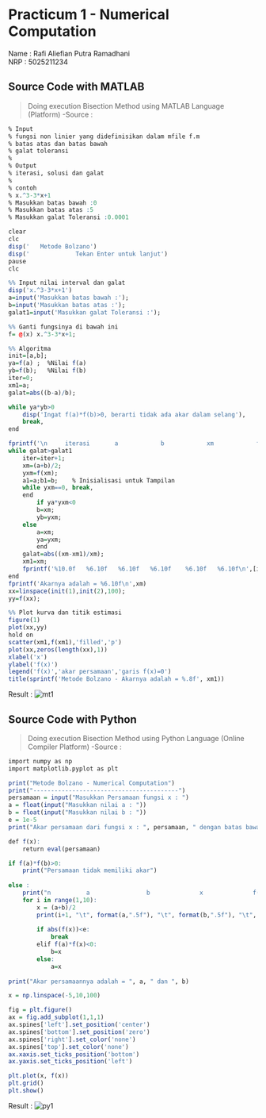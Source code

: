 # Practicum 1 - Numerical Computation

 Name           : Rafi Aliefian Putra Ramadhani        
 NRP            : 5025211234                          


## Source Code with MATLAB 
>Doing execution Bisection Method using MATLAB Language (Platform)
-Source :
```R
% Input
% fungsi non linier yang didefinisikan dalam mfile f.m
% batas atas dan batas bawah
% galat toleransi
%
% Output
% iterasi, solusi dan galat
% 
% contoh
% x.^3-3*x+1
% Masukkan batas bawah :0
% Masukkan batas atas :5
% Masukkan galat Toleransi :0.0001

clear
clc
disp('   Metode Bolzano')
disp('             Tekan Enter untuk lanjut')
pause
clc

%% Input nilai interval dan galat
disp('x.^3-3*x+1')
a=input('Masukkan batas bawah :');
b=input('Masukkan batas atas :');
galat1=input('Masukkan galat Toleransi :');

%% Ganti fungsinya di bawah ini
f= @(x) x.^3-3*x+1;

%% Algoritma
init=[a,b];
ya=f(a) ;  %Nilai f(a)
yb=f(b);   %Nilai f(b)
iter=0;
xm1=a;
galat=abs((b-a)/b);

while ya*yb>0
    disp('Ingat f(a)*f(b)>0, berarti tidak ada akar dalam selang'),
    break,
end

fprintf('\n     iterasi       a            b            xm            f(xm)           Galat\n');
while galat>galat1
    iter=iter+1;
    xm=(a+b)/2;
    yxm=f(xm);
    a1=a;b1=b;    % Inisialisasi untuk Tampilan
    while yxm==0, break,
    end
        if ya*yxm<0
        b=xm;
        yb=yxm;
    else
        a=xm;
        ya=yxm;
        end
    galat=abs((xm-xm1)/xm);
    xm1=xm;
    fprintf('%10.0f   %6.10f   %6.10f   %6.10f    %6.10f   %6.10f\n',[iter;a1;b1;xm;yxm;galat])
end
fprintf('Akarnya adalah = %6.10f\n',xm)
xx=linspace(init(1),init(2),100);
yy=f(xx);

%% Plot kurva dan titik estimasi
figure(1)
plot(xx,yy)
hold on
scatter(xm1,f(xm1),'filled','p')
plot(xx,zeros(length(xx),1))
xlabel('x')
ylabel('f(x)')
legend('f(x)','akar persamaan','garis f(x)=0')
title(sprintf('Metode Bolzano - Akarnya adalah = %.8f', xm1))
```
Result :
![mt1](https://user-images.githubusercontent.com/91828276/196020410-31b0b064-9c0f-4051-ad59-548db48f98ee.png) 
</br>

## Source Code with Python
>Doing execution Bisection Method using Python Language (Online Compiler Platform)
-Source :
```R
import numpy as np
import matplotlib.pyplot as plt

print("Metode Bolzano - Numerical Computation")
print("-----------------------------------------")
persamaan = input("Masukkan Persamaan fungsi x : ")
a = float(input("Masukkan nilai a : "))
b = float(input("Masukkan nilai b : "))
e = 1e-5
print("Akar persamaan dari fungsi x : ", persamaan, " dengan batas bawah : ", a, " dan batas atas : ", b)

def f(x):
    return eval(persamaan)

if f(a)*f(b)>0:
    print("Persamaan tidak memiliki akar")
    
else :
    print("n          a                b              x              f(a)            f(b)             f(x)")
    for i in range(1,10):
        x = (a+b)/2
        print(i+1, "\t", format(a,".5f"), "\t", format(b,".5f"), "\t", format(x, ".5f"), "\t", format(f(a),".5f"), "\t", format(f(b),".5f"), "\t", format(f(x),".5f"))
        
        if abs(f(x))<e:
            break
        elif f(a)*f(x)<0:
            b=x
        else:
            a=x
            
print("Akar persamaannya adalah = ", a, " dan ", b)

x = np.linspace(-5,10,100)

fig = plt.figure()
ax = fig.add_subplot(1,1,1)
ax.spines['left'].set_position('center')
ax.spines['bottom'].set_position('zero')
ax.spines['right'].set_color('none')
ax.spines['top'].set_color('none')
ax.xaxis.set_ticks_position('bottom')
ax.yaxis.set_ticks_position('left')

plt.plot(x, f(x))
plt.grid()
plt.show()
```
Result :
![py1](https://user-images.githubusercontent.com/91828276/196020415-1dca852b-6eb9-45a4-b90e-794c49655a64.png)
</br>

